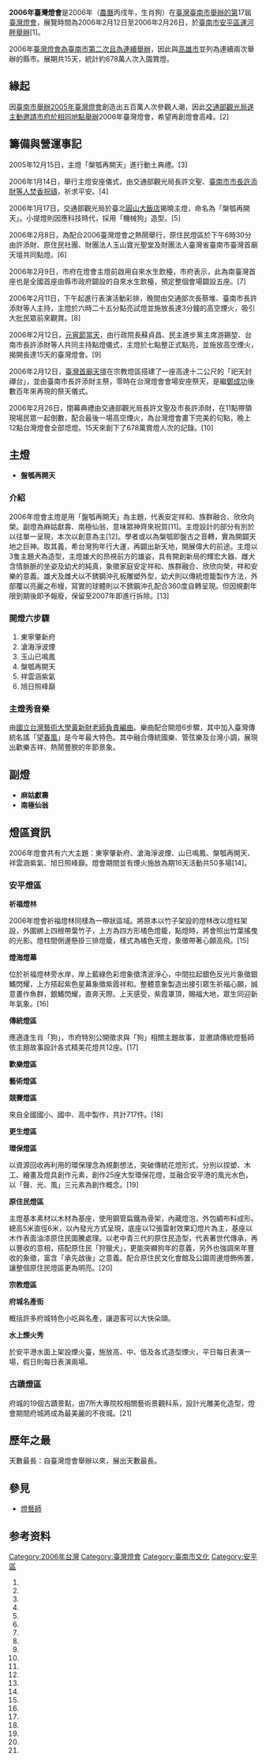 **2006年臺灣燈會**是2006年（[農曆](../Page/農曆.md "wikilink")丙戌年，生肖狗）在[臺灣](../Page/臺灣.md "wikilink")[臺南市舉辦的第](https://zh.wikipedia.org/wiki/臺南市_\(省轄市\) "wikilink")17屆[臺灣燈會](https://zh.wikipedia.org/wiki/臺灣燈會 "wikilink")，展覽時間為2006年2月12日至2006年2月26日，於[臺南市](https://zh.wikipedia.org/wiki/臺南市 "wikilink")[安平區](https://zh.wikipedia.org/wiki/安平區 "wikilink")[運河畔舉辦](../Page/臺南運河.md "wikilink")\[1\]。

2006年[臺灣燈會為](https://zh.wikipedia.org/wiki/臺灣燈會 "wikilink")[臺南市第二次且為連續舉辦](https://zh.wikipedia.org/wiki/臺南市 "wikilink")，因此與[高雄市](../Page/高雄市.md "wikilink")並列為連續兩次舉辦的縣市。展期共15天，統計約678萬人次入園賞燈。

## 緣起

因[臺南市舉辦](https://zh.wikipedia.org/wiki/臺南市_\(省轄市\) "wikilink")[2005年臺灣燈會](../Page/2005年臺灣燈會.md "wikilink")創造出五百萬人次參觀人潮，因此[交通部觀光局遂主動邀請市府於相同地點舉辦](https://zh.wikipedia.org/wiki/交通部觀光局 "wikilink")2006年臺灣燈會，希望再創燈會高峰。\[2\]

## 籌備與營運事記

2005年12月15日，主燈「槃瓠再開天」進行動土典禮。\[3\]

2006年1月14日，舉行主燈安座儀式，由交通部觀光局長許文聖、[臺南市市長](https://zh.wikipedia.org/wiki/臺南市_\(省轄市\) "wikilink")[許添財等人焚香祝禱](https://zh.wikipedia.org/wiki/許添財 "wikilink")，祈求平安。\[4\]

2006年1月17日，交通部觀光局於臺北[圓山大飯店](../Page/圓山大飯店.md "wikilink")揭曉主燈，命名為「槃瓠再開天」。小提燈則因應科技時代，採用「機械狗」造型。\[5\]

2006年2月8日，為配合2006臺灣燈會之熱鬧舉行，原住民燈區於下午6時30分由許添財、原住民社團、財團法人玉山寶光聖堂及財團法人臺灣省臺南市臺灣首廟天壇共同點燈。\[6\]

2006年2月9日，市府在燈會主燈前啟用自來水生飲檯，市府表示，此為南臺灣首座也是全國首座由縣市政府闢設的自來水生飲檯，預定整個會場闢設五座。\[7\]

2006年2月11日，下午起進行表演活動彩排，晚間由交通部次長蔡堆、臺南市長許添財等人主持，主燈於六時二十五分點亮試燈並施放長達3分鐘的高空煙火，吸引大批民眾前來觀賞。\[8\]

2006年2月12日，[元宵節當天](../Page/元宵節_\(華人\).md "wikilink")，由行政院長蘇貞昌、民主進步黨主席游錫堃、台南市長許添財等人共同主持點燈儀式，主燈於七點整正式點亮，並施放高空煙火，揭開長達15天的臺灣燈會。\[9\]

2006年2月12日，[臺灣首廟天壇](../Page/臺灣首廟天壇.md "wikilink")在宗教燈區搭建了一座高達十二公尺的「祀天封禪台」，並由臺南市長許添財主祭，零時在台灣燈會會場安座祭天，是繼[鄭成功](../Page/鄭成功.md "wikilink")後數百年來再現的祭天儀式。

2006年2月26日，閉幕典禮由交通部觀光局長許文聖及市長許添財，在11點帶領現場民眾一起倒數，配合最後一場高空煙火，為台灣燈會畫下完美的句點，晚上12點台灣燈會全部熄燈。15天來創下了678萬賞燈人次的記錄。\[10\]

## 主燈

  - **盤瓠再開天**

### 介紹

2006年燈會主燈是用「盤瓠再開天」為主題，代表安定祥和、族群融合、欣欣向榮。副燈為麻姑獻壽、南極仙翁，意味眾神齊來祝賀\[11\]。主燈設計的部分有別於以往單一呈現，本次以創意為主\[12\]。學者或以為槃瓠即盤古之音轉，實為開闢天地之巨神。取其義，希台灣狗年行大運，再闢出新天地，開展偉大的前途。主燈以3隻主題犬為造型，主燈雄犬的昂視前方的雄姿，具有開創新局的輝宏大器、雌犬含情脈脈的坐姿及幼犬的純真，象徵家庭安定祥和、族群融合、欣欣向榮，祥和安樂的意義。雄犬及雌犬以不銹鋼沖孔板雕塑外型，幼犬則以傳統燈籠製作方法，外部覆以亮麗之布幔，寫實的球體則以不銹鋼沖孔配合360度自轉呈現。但因規劃年限到期後即予報廢，保留至2007年即進行拆除。\[13\]

### 開燈六步驟

1.  東寧肇新府
2.  滄海淨波煙
3.  玉山已鳴鳳
4.  槃瓠再開天
5.  祥雲涵紫氣
6.  旭日照峰巔

### 主燈秀音樂

由[國立台灣藝術大學黃新財老師負責編曲](../Page/國立臺灣藝術大學.md "wikilink")。樂曲配合開燈6步驟，其中加入臺灣傳統名謠「[望春風](../Page/望春風.md "wikilink")」是今年最大特色。其中融合傳統國樂、管弦樂及台灣小調，展現出歡樂吉祥、熱鬧豐腴的年節景象。

## 副燈

  - **麻姑獻壽**
  - **南極仙翁**

## 燈區資訊

2006年燈會共有六大主題：東寧肇新府、滄海淨波煙、山已鳴鳳、槃瓠再開天、祥雲涵紫氣、旭日照峰巔。燈會期間並有煙火施放為期16天活動共50多場\[14\]。

### 安平燈區

**祈福燈林**

2006年燈會祈福燈林同樣為一帶狀區域。將原本以竹子架設的燈林改以燈柱架設，外圍綁上四根帶葉竹子，上方為四方形橘色燈籠，點燈時，將會照出竹葉搖曳的光影。燈柱間側邊懸掛三排燈籠，樣式為橘色天燈，象徵帶著心願高飛。\[15\]

**燈海燈幕**

位於祈福燈林旁水岸，岸上藍綠色彩燈象徵清波淨心，中間拉起銀色反光片象徵銀鰭閃耀，上方搭起紫色星幕象徵紫霞祥和。整體意象製造出接引眾生祈福心願，誠意畫作魚群，銀鰭閃耀，直奔天際。上天感受，紫霞罩頂，賜福大地，眾生同迎新年氣象。\[16\]

**傳統燈區**

應適逢生肖「狗」，市府特別公開徵求與「狗」相關主題故事，並邀請傳統燈藝師依主題故事設計各式精美花燈共12座。\[17\]

**歡樂燈區**

**藝術燈區**

**競賽燈區**

來自全國國小、國中、高中製作，共計717件。\[18\]

**更生燈區**

**環保燈區**

以資源回收再利用的環保理念為規劃想法，突破傳統花燈形式，分別以捏塑、木工、繪畫及燈具創作元素，創作25座大型環保花燈，並融合安平港的風光水色，以「聲、光、風」三元素為創作概念。\[19\]

**原住民燈區**

主燈基本素材以木材為基座，使用鋼管扁鐵為骨架，內藏燈泡，外包綢布料成形。總高5米直徑6米，以內發光方式呈現，底座以12張雷射效果幻燈片為主，基座以木作表面油漆原住民圖騰處理。以老中青三代的原住民造型，代表著世代傳承，再以豐收的意相，搭配原住民「狩獵犬」，更能突顯狗年的意義，另外也強調來年豐收的象徵，富含「承先啟後」之意義。配合原住民文化會館及公園周邊燈飾佈置，讓整個原住民燈區更為明亮。\[20\]

**宗教燈區**

**府城名產街**

概括許多府城特色小吃與名產，讓遊客可以大快朵頤。

**水上煙火秀**

於安平港水面上架設煙火臺，施放高、中、低及各式造型煙火，平日每日表演一場，假日則每日表演兩場。

### 古蹟燈區

府城的19個古蹟景點，由7所大專院校相關藝術景觀科系，設計光雕美化造型，燈會期間府城將成為最美麗的不夜城。\[21\]

## 歷年之最

天數最長：自臺灣燈會舉辦以來，展出天數最長。

## 參見

  - [燈藝師](../Page/燈藝師.md "wikilink")

## 参考资料

[Category:2006年台灣](https://zh.wikipedia.org/wiki/Category:2006年台灣 "wikilink") [Category:臺灣燈會](https://zh.wikipedia.org/wiki/Category:臺灣燈會 "wikilink") [Category:臺南市文化](https://zh.wikipedia.org/wiki/Category:臺南市文化 "wikilink") [Category:安平區](https://zh.wikipedia.org/wiki/Category:安平區 "wikilink")

1.

2.

3.
4.

5.

6.

7.

8.

9.

10.

11.

12.
13.

14.
15.

16.
17.

18.

19.

20.
21.